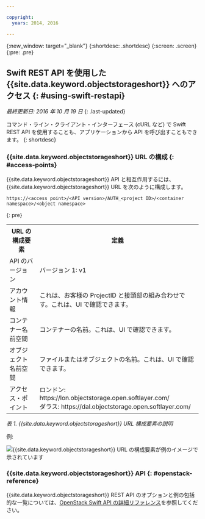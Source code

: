 ```yaml
---

copyright:
  years: 2014, 2016

---
```

{:new_window: target="_blank"}
{:shortdesc: .shortdesc}
{:screen: .screen}
{:pre: .pre}

## Swift REST API を使用した {{site.data.keyword.objectstorageshort}} へのアクセス {: #using-swift-restapi}
*最終更新日: 2016 年 10 月 19 日*
{: .last-updated}

コマンド・ライン・クライアント・インターフェース (cURL など) で Swift REST API を使用することも、アプリケーションから API を呼び出すこともできます。
{: shortdesc}

### {{site.data.keyword.objectstorageshort}} URL の構成 {: #access-points}

{{site.data.keyword.objectstorageshort}} API と相互作用するには、 {{site.data.keyword.objectstorageshort}} URL を次のように構成します。
  ```
https://<access point>/<API version>/AUTH_<project ID>/<container namespace>/<object namespace>
  ```
  {: pre}

<table>
  <tr>
    <th> URL の構成要素  </th>
    <th> 定義 </th>
  </tr>
  <tr>
    <td> API のバージョン  </td>
    <td> バージョン 1: v1 </td>
  </tr>
  <tr>
    <td> アカウント情報  </td>
    <td> これは、お客様の ProjectID と接頭部の組み合わせです。これは、UI で確認できます。</td>
  </tr>
  <tr>
    <td> コンテナー名前空間  </td>
    <td> コンテナーの名前。これは、UI で確認できます。</td>
  </tr>
  <tr>
    <td> オブジェクト名前空間  </td>
    <td> ファイルまたはオブジェクトの名前。これは、UI で確認できます。</td>
  </tr>
  <tr>
    <td> アクセス・ポイント</td>
    <td> ロンドン: https://lon.objectstorage.open.softlayer.com/
    <br> ダラス: https://dal.objectstorage.open.softlayer.com/ </br> </td>
  </tr>
</table>

*表 1. {{site.data.keyword.objectstorageshort}} URL 構成要素の説明*

例:

![{{site.data.keyword.objectstorageshort}} URL の構成要素が例のイメージで示されています](images/Swift_URL.png)


### {{site.data.keyword.objectstorageshort}} API {: #openstack-reference}

{{site.data.keyword.objectstorageshort}} REST API のオプションと例の包括的な一覧については、[OpenStack Swift API の詳細リファレンス](http://developer.openstack.org/api-ref-objectstorage-v1.html)を参照してください。
